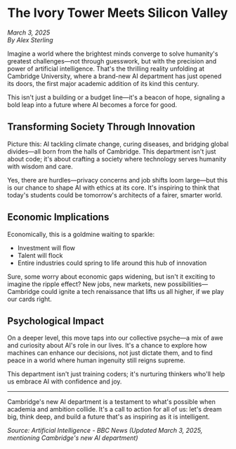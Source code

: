 # The Ivory Tower Meets Silicon Valley
*March 3, 2025*  
*By Alex Sterling*

Imagine a world where the brightest minds converge to solve humanity's greatest challenges—not through guesswork, but with the precision and power of artificial intelligence. That's the thrilling reality unfolding at Cambridge University, where a brand-new AI department has just opened its doors, the first major academic addition of its kind this century.

This isn't just a building or a budget line—it's a beacon of hope, signaling a bold leap into a future where AI becomes a force for good.

## Transforming Society Through Innovation

Picture this: AI tackling climate change, curing diseases, and bridging global divides—all born from the halls of Cambridge. This department isn't just about code; it's about crafting a society where technology serves humanity with wisdom and care. 

Yes, there are hurdles—privacy concerns and job shifts loom large—but this is our chance to shape AI with ethics at its core. It's inspiring to think that today's students could be tomorrow's architects of a fairer, smarter world.

## Economic Implications

Economically, this is a goldmine waiting to sparkle:
- Investment will flow
- Talent will flock
- Entire industries could spring to life around this hub of innovation

Sure, some worry about economic gaps widening, but isn't it exciting to imagine the ripple effect? New jobs, new markets, new possibilities—Cambridge could ignite a tech renaissance that lifts us all higher, if we play our cards right.

## Psychological Impact

On a deeper level, this move taps into our collective psyche—a mix of awe and curiosity about AI's role in our lives. It's a chance to explore how machines can enhance our decisions, not just dictate them, and to find peace in a world where human ingenuity still reigns supreme. 

This department isn't just training coders; it's nurturing thinkers who'll help us embrace AI with confidence and joy.

---

Cambridge's new AI department is a testament to what's possible when academia and ambition collide. It's a call to action for all of us: let's dream big, think deep, and build a future that's as inspiring as it is intelligent.

*Source: Artificial Intelligence - BBC News (Updated March 3, 2025, mentioning Cambridge's new AI department)*
